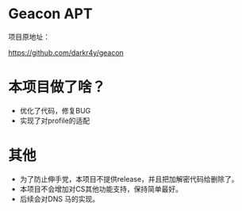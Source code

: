 # Geacon APT

项目原地址：

https://github.com/darkr4y/geacon



# 本项目做了啥？

- 优化了代码，修复BUG
- 实现了对profile的适配



# 其他

- 为了防止伸手党，本项目不提供release，并且把加解密代码给删除了。
- 本项目不会增加对CS其他功能支持，保持简单最好。
- 后续会对DNS 马的实现。
